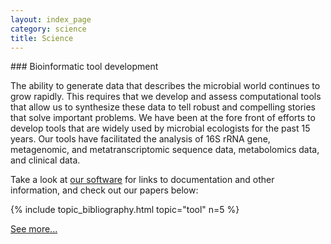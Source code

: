 ```yaml
---
layout: index_page
category: science
title: Science
---
```


<span id="bioinformatics" />
### Bioinformatic tool development

The ability to generate data that describes the microbial world continues to grow rapidly. This requires that we develop and assess computational tools that allow us to synthesize these data to tell robust and compelling stories that solve important problems. We have been at the fore front of efforts to develop tools that are widely used by microbial ecologists for the past 15 years. Our tools have facilitated the analysis of 16S rRNA gene, metagenomic, and metatranscriptomic sequence data, metabolomics data, and clinical data.

Take a look at [our software](/software) for links to documentation and other information, and check out our papers below:

{% include topic_bibliography.html topic="tool"  n=5 %}

[See more...](bioinformatic_tools)


